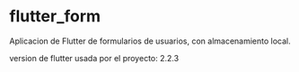 # flutter_form

Aplicacion de Flutter de formularios de usuarios, con almacenamiento local.

version de flutter usada por el proyecto: 2.2.3
